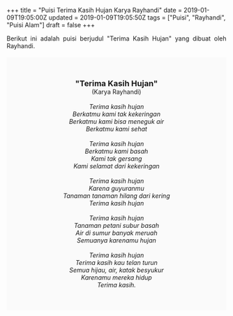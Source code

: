 +++
title = "Puisi Terima Kasih Hujan Karya Rayhandi"
date = 2019-01-09T19:05:00Z
updated = 2019-01-09T19:05:50Z
tags = ["Puisi", "Rayhandi", "Puisi Alam"]
draft = false
+++

<div dir="ltr" style="text-align: left;" trbidi="on"><div style="text-align: justify;">Berikut ini adalah puisi berjudul "Terima Kasih Hujan" yang dibuat oleh Rayhandi.</div><br /><div style="background: #FAFAFA; font-size: 14px; height: auto; margin: 0 auto; padding: 50px; text-align: center; width: auto;"><span style="font-size: 18px;"><b>"Terima Kasih Hujan"</b></span><br />(Karya Rayhandi)<br /><br /><i>Terima kasih hujan<br />Berkatmu kami tak kekeringan<br />Berkatmu kami bisa meneguk air<br />Berkatmu kami sehat<br /><br />Terima kasih hujan<br />Berkatmu kami basah<br />Kami tak gersang<br />Kami selamat dari kekeringan<br /><br />Terima kasih hujan<br />Karena guyuranmu<br />Tanaman tanaman hilang dari kering<br />Terima kasih hujan<br /><br />Terima kasih hujan<br />Tanaman petani subur basah<br />Air di sumur banyak meruah<br />Semuanya karenamu hujan<br /><br />Terima kasih hujan<br />Terima kasih kau telan turun<br />Semua hijau, air, katak besyukur<br />Karenamu mereka hidup<br />Terima kasih.<br /></i> </div></div>
